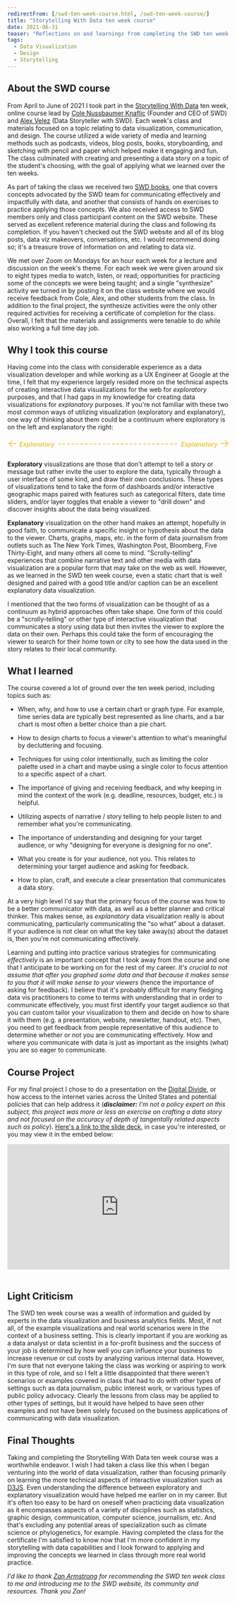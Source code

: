 ```yaml
---
redirectFrom: [/swd-ten-week-course.html, /swd-ten-week-course/]
title: "Storytelling With Data ten week course"
date: 2021-06-31
teaser: "Reflections on and learnings from completing the SWD ten week course."
tags:
  - Data Visualization
  - Design
  - Storytelling
---
```


## About the SWD course

From April to June of 2021 I took part in the [Storytelling With Data](https://www.storytellingwithdata.com/) ten week, online course lead by [Cole Nussbaumer Knaflic](https://www.linkedin.com/in/colenussbaumer/) (Founder and CEO of SWD) and [Alex Velez](https://www.storytellingwithdata.com/meet-the-team) (Data Storyteller with SWD). Each week's class and materials focused on a topic relating to data visualization, communication, and design. The course utilized a wide variety of media and learning methods such as podcasts, videos, blog posts, books, storyboarding, and sketching with pencil and paper which helped make it engaging and fun. The class culminated with creating and presenting a data story on a topic of the student's choosing, with the goal of applying what we learned over the ten weeks.

As part of taking the class we received two [SWD books](https://www.storytellingwithdata.com/books), one that covers concepts advocated by the SWD team for communicating effectively and impactfully with data, and another that consists of hands on exercises to practice applying those concepts. We also received access to SWD members only and class participant content on the SWD website. These served as excellent reference material during the class and following its completion. If you haven't checked out the SWD website and all of its blog posts, data viz makeovers, conversations, etc. I would recommend doing so; it's a treasure trove of information on and relating to data viz.

We met over Zoom on Mondays for an hour each week for a lecture and discussion on the week's theme. For each week we were given around six to eight types media to watch, listen, or read; opportunities for practicing some of the concepts we were being taught; and a single "synthesize" activity we turned in by posting it on the class website where we would receive feedback from Cole, Alex, and other students from the class. In addition to the final project, the synthesize activities were the only other required activities for receiving a certificate of completion for the class. Overall, I felt that the materials and assignments were tenable to do while also working a full time day job.

## Why I took this course

Having come into the class with considerable experience as a data visualization developer and while working as a UX Engineer at Google at the time, I felt that my experience largely resided more on the technical aspects of creating interactive data visualizations for the web for _exploratory_ purposes, and that I had gaps in my knowledge for creating data visualizations for _explanatory_ purposes. If you're not familiar with these two most common ways of utilizing visualization (exploratory and explanatory), one way of thinking about them could be a continuum where exploratory is on the left and explanatory the right:

<style>
  .continuum-container {
    display: flex;
    justify-content: space-between;
    align-items: center;
    gap: 0.5rem;
    color: #EFC94C;
    margin-bottom: 1.25rem;
  }
  .continuum-arrow {
    display: flex;
    align-items: center;
    gap: 0.25rem;
  }
  .continuum-arrow p {
    font-weight: bold;
    font-style: italic;
    margin: 0;
  }
  .continuum-arrow span {
    font-size: 1.5rem;
    margin-bottom: 0.2rem;
  }
  .continuum-rule {
    border-bottom: 2px dashed #EFC94C;
    flex-grow: 1;
  }
</style>

<div class="continuum-container" aria-hidden="true">
  <div class="continuum-arrow">
    <span>&larr;</span>
    <p>Exploratory</p>
  </div>
  <div class="continuum-rule">
  </div>
  <div class="continuum-arrow">
    <p>Explanatory</p>
    <span>&rarr;</span>
  </div>
</div>

**Exploratory** visualizations are those that don't attempt to tell a story or message but rather invite the user to explore the data, typically through a user interface of some kind, and draw their own conclusions. These types of visualizations tend to take the form of dashboards and/or interactive geographic maps paired with features such as categorical filters, date time sliders, and/or layer toggles that enable a viewer to "drill down" and discover insights about the data being visualized.

**Explanatory** visualization on the other hand makes an attempt, hopefully in good faith, to communicate a specific insight or hypothesis about the data to the viewer. Charts, graphs, maps, etc. in the form of data journalism from outlets such as The New York Times, Washington Post, Bloomberg, Five Thirty-Eight, and many others all come to mind. "Scrolly-telling" experiences that combine narrative text and other media with data visualization are a popular form that may take on the web as well. However, as we learned in the SWD ten week course, even a static chart that is well designed and paired with a good title and/or caption can be an excellent explanatory data visualization.

I mentioned that the two forms of visualization can be thought of as a continuum as hybrid approaches often take shape. One form of this could be a "scrolly-telling" or other type of interactive visualization that communicates a story using data but then invites the viewer to explore the data on their own. Perhaps this could take the form of encouraging the viewer to search for their home town or city to see how the data used in the story relates to their local community.

## What I learned

The course covered a lot of ground over the ten week period, including topics such as:

- When, why, and how to use a certain chart or graph type. For example, time series data are typically best represented as line charts, and a bar chart is most often a better choice than a pie chart.

- How to design charts to focus a viewer's attention to what's meaningful by decluttering and focusing.

- Techniques for using color intentionally, such as limiting the color palette used in a chart and maybe using a single color to focus attention to a specific aspect of a chart.

- The importance of giving and receiving feedback, and why keeping in mind the context of the work (e.g. deadline, resources, budget, etc.) is helpful.

- Utilizing aspects of narrative / story telling to help people listen to and remember what you're communicating.

- The importance of understanding and designing for your target audience, or why "designing for everyone is designing for no one".

- What you create is for your audience, not you. This relates to determining your target audience and asking for feedback.

- How to plan, craft, and execute a clear presentation that communicates a data story.

At a very high level I'd say that the primary focus of the course was how to be a better communicator with data, as well as a better planner and critical thinker. This makes sense, as _explanatory_ data visualization really is about communicating, particularly communicating the "so what" about a dataset. If your audience is not clear on what the key take away(s) about the dataset is, then you're not communicating effectively.

Learning and putting into practice various strategies for communicating _effectively_ is an important concept that I took away from the course and one that I anticipate to be working on for the rest of my career. _It's crucial to not assume that after you graphed some data and that because it makes sense to you that it will make sense to your viewers_ (hence the importance of asking for feedback). I believe that it's probably difficult for many fledging data vis practitioners to come to terms with understanding that in order to communicate effectively, you must first identify your target audience so that you can custom tailor your visualization to them and decide on how to share it with them (e.g. a presentation, website, newsletter, handout, etc). Then, you need to get feedback from people representative of this audience to determine whether or not you are communicating effectively. How and where you communicate with data is just as important as the insights (what) you are so eager to communicate.

## Course Project

For my final project I chose to do a presentation on the [Digital Divide](https://en.wikipedia.org/wiki/Digital_divide), or how access to the internet varies across the United States and potential policies that can help address it (_**disclaimer:** I'm not a policy expert on this subject, this project was more or less an exercise on crafting a data story and not focused on the accuracy of depth of tangentally related aspects such as policy_). [Here's a link to the slide deck](https://docs.google.com/presentation/d/1IFXkuGSwGduACZhJ_qy3FRrSBz9bN9GdoMKnDC1mRFM/edit?usp=sharing), in case you're interested, or you may view it in the embed below:

<style>
  /* Thank you CSS Tricks! https://css-tricks.com/responsive-iframes/ */
  [style*="--aspect-ratio"] > :first-child {
    width: 100%;
  }
  [style*="--aspect-ratio"] > img {
    height: auto;
  }
  @supports (--custom:property) {
    [style*="--aspect-ratio"] {
      position: relative;
      margin-bottom: 3rem;
    }
    [style*="--aspect-ratio"]::before {
      content: "";
      display: block;
      padding-bottom: calc(100% / (var(--aspect-ratio)));
    }
    [style*="--aspect-ratio"] > :first-child {
      position: absolute;
      top: 0;
      left: 0;
      height: 100%;
    }
  }
</style>

<div style="--aspect-ratio: 16/9;">
  <iframe src="https://docs.google.com/presentation/d/e/2PACX-1vQ6b2powCE5aPCwjVFszCFnINCVs_vb1DIU57sR6OBhC_VybXSXHvkcvEiTbrTMOkxs4Q_c8i-Cg6Mi/embed?start=false&loop=false&delayms=3000" frameborder="0" width="960" height="569" allowfullscreen="true" mozallowfullscreen="true" webkitallowfullscreen="true"></iframe>
</div>

## Light Criticism

The SWD ten week course was a wealth of information and guided by experts in the data visualization and business analytics fields. Most, if not all, of the example visualizations and real world scenarios were in the context of a business setting. This is clearly important if you are working as a data analyst or data scientist in a for-profit business and the success of your job is determined by how well you can influence your business to increase revenue or cut costs by analyzing various internal data. However, I'm sure that not everyone taking the class was working or aspiring to work in this type of role, and so I felt a little disappointed that there weren't scenarios or examples covered in class that had to do with other types of settings such as data journalism, public interest work, or various types of public policy advocacy. Clearly the lessons from class may be applied to other types of settings, but it would have helped to have seen other examples and not have been solely focused on the business applications of communicating with data visualization.

## Final Thoughts

Taking and completing the Storytelling With Data ten week course was a worthwhile endeavor. I wish I had taken a class like this when I began venturing into the world of data visualization, rather than focusing primarily on learning the more technical aspects of interactive visualization such as [D3JS](https://d3js.org/). Even understanding the difference between exploratory and explanatory visualization would have helped me earlier on in my career. But it's often too easy to be hard on oneself when practicing data visualization as it encompasses aspects of a variety of disciplines such as statistics, graphic design, communication, computer science, journalism, etc. And that's excluding any potential areas of specialization such as climate science or phylogenetics, for example. Having completed the class for the certificate I'm satisfied to know now that I'm more confident in my storytelling with data capabilities and I look forward to applying and improving the concepts we learned in class through more real world practice.

_I'd like to thank [Zan Armstrong](https://www.zanarmstrong.com/) for recommending the SWD ten week class to me and introducing me to the SWD website, its community and resources. Thank you Zan!_
